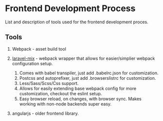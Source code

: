 # Frontend Development Process

List and description of tools used for the frontend development proces.

## Tools

1. Webpack - asset build tool
1. [laravel-mix](https://laravel-mix.com/) - webpack wrapper that allows for easier/simplier webpack configuration setup.

    1. Comes with babel transpiler, just add .babelrc.json for customization.
    1. Postcss and autoprefixer, just add .browserslistrc for customization.
    1. Less/Sass/Scss/Css support.
    1. Allows for easily extending base webpack config for more customization, checkout the eslint setup.
    1. Easy browser reload, on changes, with browser sync. Makes working with non-node backends super easy.
1. angularjs - older frontend library.